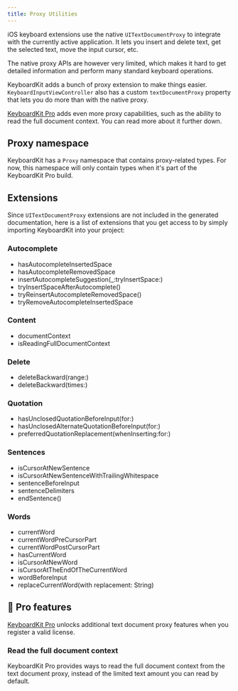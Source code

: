```yaml
---
title: Proxy Utilities
---
```


iOS keyboard extensions use the native `UITextDocumentProxy` to integrate with the currently active application. It lets you insert and delete text, get the selected text, move the input cursor, etc.

The native proxy APIs are however very limited, which makes it hard to get detailed information and perform many standard keyboard operations.

KeyboardKit adds a bunch of proxy extension to make things easier. ``KeyboardInputViewController`` also has a custom ``textDocumentProxy`` property that lets you do more than with the native proxy. 

[KeyboardKit Pro][Pro] adds even more proxy capabilities, such as the ability to read the full document context. You can read more about it further down.



## Proxy namespace

KeyboardKit has a ``Proxy`` namespace that contains proxy-related types. For now, this namespace will only contain types when it's part of the KeyboardKit Pro build.



## Extensions

Since `UITextDocumentProxy` extensions are not included in the generated documentation, here is a list of extensions that you get access to by simply importing KeyboardKit into your project:


### Autocomplete

- hasAutocompleteInsertedSpace
- hasAutocompleteRemovedSpace
- insertAutocompleteSuggestion(_:tryInsertSpace:)
- tryInsertSpaceAfterAutocomplete()
- tryReinsertAutocompleteRemovedSpace()
- tryRemoveAutocompleteInsertedSpace

### Content

- documentContext  
- isReadingFullDocumentContext

### Delete

- deleteBackward(range:)
- deleteBackward(times:)

### Quotation

- hasUnclosedQuotationBeforeInput(for:)
- hasUnclosedAlternateQuotationBeforeInput(for:)
- preferredQuotationReplacement(whenInserting:for:)

### Sentences

- isCursorAtNewSentence
- isCursorAtNewSentenceWithTrailingWhitespace
- sentenceBeforeInput
- sentenceDelimiters
- endSentence()

### Words

- currentWord
- currentWordPreCursorPart
- currentWordPostCursorPart
- hasCurrentWord
- isCursorAtNewWord
- isCursorAtTheEndOfTheCurrentWord
- wordBeforeInput
- replaceCurrentWord(with replacement: String)



## 👑 Pro features

[KeyboardKit Pro][Pro] unlocks additional text document proxy features when you register a valid license.


### Read the full document context

KeyboardKit Pro provides ways to read the full document context from the text document proxy, instead of the limited text amount you can read by default.


[Pro]: /pro

